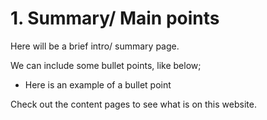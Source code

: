 # 1. Summary/ Main points

Here will be a brief intro/ summary page.

We can include some bullet points, like below;

 - Here is an example of a bullet point

Check out the content pages to see what is on this website.

```{tableofcontents}
```
